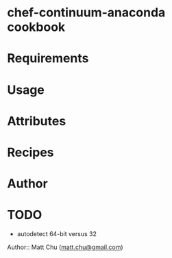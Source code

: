 # chef-continuum-anaconda cookbook

# Requirements

# Usage

# Attributes

# Recipes

# Author

# TODO

- autodetect 64-bit versus 32

Author:: Matt Chu (matt.chu@gmail.com)

